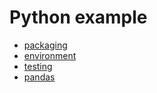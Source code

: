 # Python example

* [packaging](packaging.md)
* [environment](environment.md)
* [testing](test.md)
* [pandas](pandas.md)

